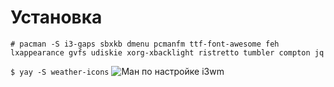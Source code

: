 # Установка
`# pacman -S i3-gaps sbxkb dmenu pcmanfm ttf-font-awesome feh lxappearance gvfs udiskie xorg-xbacklight ristretto tumbler compton jq`

`$ yay -S weather-icons`
![Ман по настройке i3wm](https://i.imgur.com/vj7IZCO.png "Ман по настройке i3wm")
